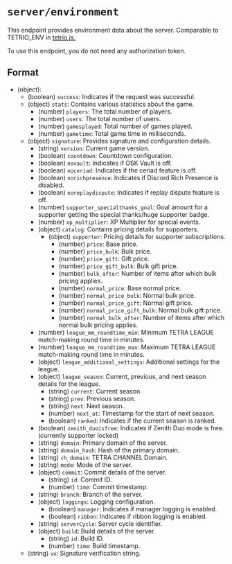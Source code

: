 # `server/environment`

This endpoint provides environment data about the server. Comparable to TETRIO_ENV in [tetrio.js.](https://tetr.io/js/tetrio.js)


To use this endpoint, you do not need any authorization token.

## Format

* (object):
    * (boolean) `success`: Indicates if the request was successful.
    * (object) `stats`: Contains various statistics about the game.
        * (number) `players`: The total number of players.
        * (number) `users`: The total number of users.
        * (number) `gamesplayed`: Total number of games played.
        * (number) `gametime`: Total game time in milliseconds.
    * (object) `signature`: Provides signature and configuration details.
        * (string) `version`: Current game version.
        * (boolean) `countdown`: Countdown configuration.
        * (boolean) `novault`: Indicates if OSK Vault is off.
        * (boolean) `noceriad`: Indicates if the ceriad feature is off.
        * (boolean) `norichpresence`: Indicates if Discord Rich Presence is disabled.
        * (boolean) `noreplaydispute`: Indicates if replay dispute feature is off.
        * (number) `supporter_specialthanks_goal`: Goal amount for a supporter getting the special thanks/huge supporter badge.
        * (number) `xp_multiplier`: XP Multiplier for special events.
        * (object) `catalog`: Contains pricing details for supporters.
            * (object) `supporter`: Pricing details for supporter subscriptions.
                * (number) `price`: Base price.
                * (number) `price_bulk`: Bulk price.
                * (number) `price_gift`: Gift price.
                * (number) `price_gift_bulk`: Bulk gift price.
                * (number) `bulk_after`: Number of items after which bulk pricing applies.
                * (number) `normal_price`: Base normal price.
                * (number) `normal_price_bulk`: Normal bulk price.
                * (number) `normal_price_gift`: Normal gift price.
                * (number) `normal_price_gift_bulk`: Normal bulk gift price.
                * (number) `normal_bulk_after`: Number of items after which normal bulk pricing applies.
        * (number) `league_mm_roundtime_min`: Minimum TETRA LEAGUE match-making round time in minutes.
        * (number) `league_mm_roundtime_max`: Maximum TETRA LEAGUE match-making round time in minutes.
        * (object) `league_additional_settings`: Additional settings for the league.
        * (object) `league_season`: Current, previous, and next season details for the league.
            * (string) `current`: Current season.
            * (string) `prev`: Previous season.
            * (string) `next`: Next season.
            * (number) `next_at`: Timestamp for the start of next season.
            * (boolean) `ranked`: Indicates if the current season is ranked.
        * (boolean) `zenith_duoisfree`: Indicates if Zenith Duo mode is free. (currently supporter locked)
        * (string) `domain`: Primary domain of the server.
        * (string) `domain_hash`: Hash of the primary domain.
        * (string) `ch_domain`: TETRA CHANNEL Domain.
        * (string) `mode`: Mode of the server.
        * (object) `commit`: Commit details of the server.
            * (string) `id`: Commit ID.
            * (number) `time`: Commit timestamp.
        * (string) `branch`: Branch of the server.
        * (object) `loggings`: Logging configuration.
            * (boolean) `manager`: Indicates if manager logging is enabled.
            * (boolean) `ribbon`: Indicates if ribbon logging is enabled.
        * (string) `serverCycle`: Server cycle identifier.
        * (object) `build`: Build details of the server.
            * (string) `id`: Build ID.
            * (number) `time`: Build timestamp.
    * (string) `vx`: Signature verification string.

